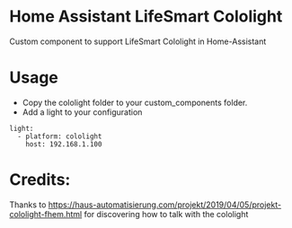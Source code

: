 # Home Assistant LifeSmart Cololight
Custom component to support LifeSmart Cololight in Home-Assistant

# Usage
- Copy the cololight folder to your custom_components folder.
- Add a light to your configuration

~~~ 
light:
  - platform: cololight
    host: 192.168.1.100 
~~~~


# Credits:
Thanks to https://haus-automatisierung.com/projekt/2019/04/05/projekt-cololight-fhem.html for discovering how to talk with the cololight
